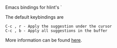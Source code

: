 Emacs bindings for hlint's `

The default keybindings are

```
C-c , r - Apply the suggestion under the cursor
C-c , b - Apply all suggestions in the buffer
```

More information can be found [here](https://github.com/mpickering/apply-refact).

